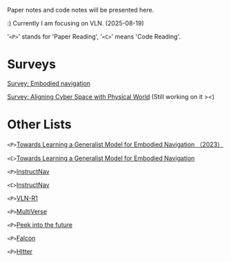 Paper notes and code notes will be presented here.

:)  Currently I am focusing on VLN. (2025-08-19)

'`<P>`' stands for 'Paper Reading', '`<C>`' means 'Code Reading'.

# Surveys

[Survey: Embodied navigation ](https://lcnkjnnn32s8.feishu.cn/wiki/TPMKwg0lBiu3x4kt0rhczYQFn2d?from=from_copylink)

[Survey: Aligning Cyber Space with Physical World]() (Still working on it ><)

# Other Lists

`<P>`[Towards Learning a Generalist Model for Embodied Navigation （2023）](https://lcnkjnnn32s8.feishu.cn/wiki/GAjmwKWjOiDkgekTw0gcj19onoh?from=from_copylink)

`<C>`[Towards Learning a Generalist Model for Embodied Navigation ](https://lcnkjnnn32s8.feishu.cn/wiki/MlfQwEKZEidKXjkHaWQcgqAgnYe?from=from_copylink)

`<P>`[InstructNav](https://lcnkjnnn32s8.feishu.cn/wiki/Il0Bwr38pim4vYkn8eNcUbV0nle?from=from_copylink)

`<C>`[InstructNav](https://lcnkjnnn32s8.feishu.cn/wiki/OPrQwFWw1ib4AokfrMYc426GnAd?from=from_copylink)

`<P>`[VLN-R1](https://lcnkjnnn32s8.feishu.cn/wiki/JHmUweACfiGZNwkdGGscDQVJnhf?from=from_copylink)

`<P>`[MultiVerse](https://lcnkjnnn32s8.feishu.cn/wiki/VxrCwO2WWi8lVNkW0Coc5T1dnRd?from=from_copylink)

`<P>`[Peek into the  future ](https://lcnkjnnn32s8.feishu.cn/wiki/RGnrw9xsui630lkxu5hc8ajpn3d?from=from_copylink)

`<P>`[Falcon](https://lcnkjnnn32s8.feishu.cn/wiki/QGh7w9OMLiT48OkSe8xcwfFtnJg?from=from_copylink)

`<P>`[HItter](https://lcnkjnnn32s8.feishu.cn/wiki/XQ2uw8bL0inYK1k794FcQKC9nJb?from=from_copylink)
